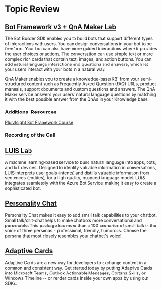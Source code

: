 # Topic Review
## [Bot Framework v3 + QnA Maker Lab](https://github.com/jCho23/BotWorkshop)
The Bot Builder SDK enables you to build bots that support different types of interactions with users. You can design conversations in your bot to be freeform. Your bot can also have more guided interactions where it provides the user choices or actions. The conversation can use simple text or more complex rich cards that contain text, images, and action buttons. You can add natural language interactions and questions and answers, which let your users interact with your bots in a natural way.

QnA Maker enables you to create a knowledge-base(KB) from your semi-structured content such as Frequently Asked Question (FAQ) URLs, product manuals, support documents and custom questions and answers. The QnA Maker service answers your users' natural language questions by matching it with the best possible answer from the QnAs in your Knowledge base.

### Additional Resources
[Pluralsight Bot Framework Course](https://www.pluralsight.com/courses/microsoft-bot-framework-getting-started-update)

### Recording of the Call

## [LUIS Lab](https://github.com/Azure/LearnAI-Bootcamp/blob/master/lab01.5-luis/1_LUIS.md)
A machine learning-based service to build natural language into apps, bots, and IoT devices. Designed to identify valuable information in conversations, LUIS interprets user goals (intents) and distills valuable information from sentences (entities), for a high quality, nuanced language model. LUIS integrates seamlessly with the Azure Bot Service, making it easy to create a sophisticated bot. 

## [Personality Chat](https://github.com/Microsoft/BotBuilder-PersonalityChat)
Personality Chat makes it easy to add small talk capabilities to your chatbot. Small talk/chit-chat helps to make chatbots more conversational and personable. This package has more than a 100 scenarios of small talk in the voice of three personas - professional, friendly, humorous. Choose the persona that most closely resembles your chatbot's voice!

## [Adaptive Cards](https://github.com/Microsoft/AdaptiveCards)
Adaptive Cards are a new way for developers to exchange content in a common and consistent way. Get started today by putting Adaptive Cards into Microsoft Teams, Outlook Actionable Messages, Cortana Skills, or Windows Timeline -- or render cards inside your own apps by using our SDKs.
